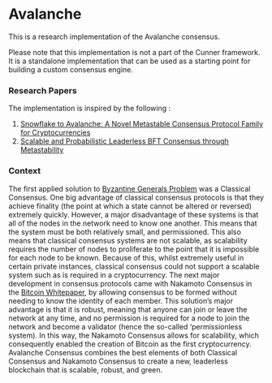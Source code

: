 # Avalanche
This is a research implementation of the Avalanche consensus.

Please note that this implementation is not a part of the Cunner framework.
It is a standalone implementation that can be used as a starting point for
building a custom consensus engine.


### Research Papers
The implementation is inspired by the following :

1. [Snowflake to Avalanche: A Novel Metastable Consensus Protocol Family for
Cryptocurrencies](https://ipfs.io/ipfs/QmUy4jh5mGNZvLkjies1RWM4YuvJh5o2FYopNPVYwrRVGV)
2. [Scalable and Probabilistic Leaderless BFT Consensus through Metastability](https://assets-global.website-files.com/5d80307810123f5ffbb34d6e/6009805681b416f34dcae012_Avalanche%20Consensus%20Whitepaper.pdf)


### Context
The first applied solution to [Byzantine Generals Problem](https://lamport.azurewebsites.net/pubs/byz.pdf) was a Classical Consensus. One big advantage of classical consensus protocols is that they achieve finality (the point at which a state cannot be altered or reversed) extremely quickly. However, a major disadvantage of these systems is that all of the nodes in the network need to know one another. This means that the system must be both relatively small, and permissioned. This also means that classical consensus systems are not scalable, as scalability requires the number of nodes to proliferate to the point that it is impossible for each node to be known. Because of this, whilst extremely useful in certain private instances, classical consensus could not support a scalable system such as is required in a cryptocurrency. The next major development in consensus protocols came with Nakamoto Consensus in the [Bitcoin Whitepaper](https://bitcoin.org/bitcoin.pdf), by allowing consensus to be formed without needing to know the identity of each member. This solution’s major advantage is that it is robust, meaning that anyone can join or leave the network at any time, and no permission is required for a node to join the network and become a validator (hence the so-called ‘permissionless system). In this way, the Nakamoto Consensus allows for scalability, which consequently enabled the creation of Bitcoin as the first cryptocurrency.
Avalanche Consensus combines the best elements of both Classical Consensus and Nakamoto Consensus to create a new, leaderless blockchain that is scalable, robust, and green.
